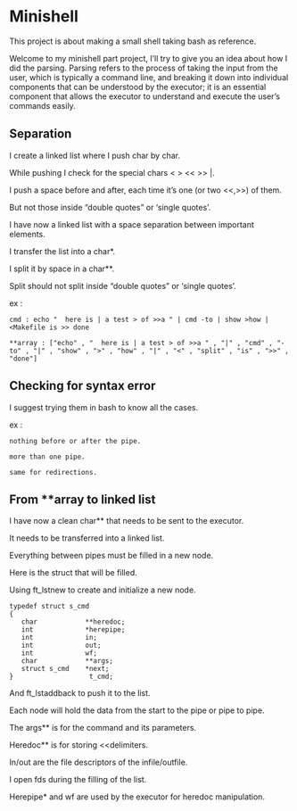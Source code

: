 # Minishell
This project is about making a small shell taking bash as reference.

Welcome to my minishell part project, I’ll try to give you an idea about how I did the parsing.
Parsing refers to the process of taking the input from the user, which is typically a command line, and breaking it down into individual components that can be understood by the executor; it is an essential component that allows the executor to understand and execute the user’s commands easily.

## Separation
I create a linked list where I push char by char.

While pushing I check for the special chars < > << >> |.

I push a space before and after, each time it’s one (or two <<,>>) of them.

But not those inside “double quotes” or ‘single quotes’.

I have now a linked list with a space separation between important elements.

I transfer the list into a char*.

I split it by space in a char**.

Split should not split inside “double quotes” or ‘single quotes’.

ex :

    cmd : echo "  here is | a test > of >>a " | cmd -to | show >how | <Makefile is >> done

    **array : ["echo" , "  here is | a test > of >>a " , "|" , "cmd" , "-to" , "|" , "show" , ">" , "how" , "|" , "<" , "split" , "is" , ">>" , "done"]

## Checking for syntax error

I suggest trying them in bash to know all the cases.

ex :

    nothing before or after the pipe.

    more than one pipe.
 
    same for redirections.
 
## From **array to linked list

I have now a clean char** that needs to be sent to the executor.

It needs to be transferred into a linked list.

Everything between pipes must be filled in a new node.

Here is the struct that will be filled.

Using ft_lstnew to create and initialize a new node.

```
typedef struct s_cmd
{
   char            **heredoc;
   int             *herepipe;
   int             in;
   int             out;
   int             wf;
   char            **args;
   struct s_cmd    *next;
}                   t_cmd;
```

And ft_lstaddback to push it to the list.

Each node will hold the data from the start to the pipe or pipe to pipe.

The args** is for the command and its parameters.

Heredoc** is for storing <<delimiters.

In/out are the file descriptors of the infile/outfile.

I open fds during the filling of the list.

Herepipe* and wf are used by the executor for heredoc manipulation.
